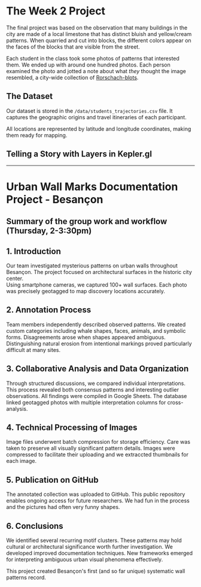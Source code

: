 # The Week 2 Project

The final project was based on the observation that many buildings in the city are made of a local limestone that has distinct bluish and yellow/cream patterns. When quarried and cut into blocks, the different colors appear on the faces of the blocks that are visible from the street.

Each student in the class took some photos of patterns that interested them. We ended up with around one hundred photos. Each person examined the photo and jotted a note about what *they* thought the image resembled, a city-wide collection of [Rorschach-blots](https://en.wikipedia.org/wiki/Rorschach_test).

## The Dataset

Our dataset is stored in the `/data/students_trajectories.csv` file. It captures the geographic origins and travel itineraries of each participant.

All locations are represented by latitude and longitude coordinates, making them ready for mapping.

## Telling a Story with Layers in Kepler.gl

_______________________________________________________________________________

# Urban Wall Marks Documentation Project - Besançon  
## Summary of the group work and workflow (Thursday, 2-3:30pm)  

## 1. Introduction  
Our team investigated mysterious patterns on urban walls throughout Besançon. The project focused on architectural surfaces in the historic city center.  
Using smartphone cameras, we captured 100+ wall surfaces. Each photo was precisely geotagged to map discovery locations accurately.  

## 2. Annotation Process  
Team members independently described observed patterns. We created custom categories including whale shapes, faces, animals, and symbolic forms.  Disagreements arose when shapes appeared ambiguous. Distinguishing natural erosion from intentional markings proved particularly difficult at many sites.  

## 3. Collaborative Analysis and Data Organization
Through structured discussions, we compared individual interpretations. This process revealed both consensus patterns and interesting outlier observations. All findings were compiled in Google Sheets. The database linked geotagged photos with multiple interpretation columns for cross-analysis.  

## 4. Technical Processing of Images  
Image files underwent batch compression for storage efficiency. Care was taken to preserve all visually significant pattern details. Images were compressed to facilitate their uploading and we extraccted thumbnails for each image.

## 5. Publication on GitHub
The annotated collection was uploaded to GitHub. This public repository enables ongoing access for future researchers. We had fun in the process and the pictures had often very funny shapes.  

## 6. Conclusions  
We identified several recurring motif clusters. These patterns may hold cultural or architectural significance worth further investigation. We developed improved documentation techniques. New frameworks emerged for interpreting ambiguous urban visual phenomena effectively.  

This project created Besançon's first (and so far unique) systematic wall patterns record.
